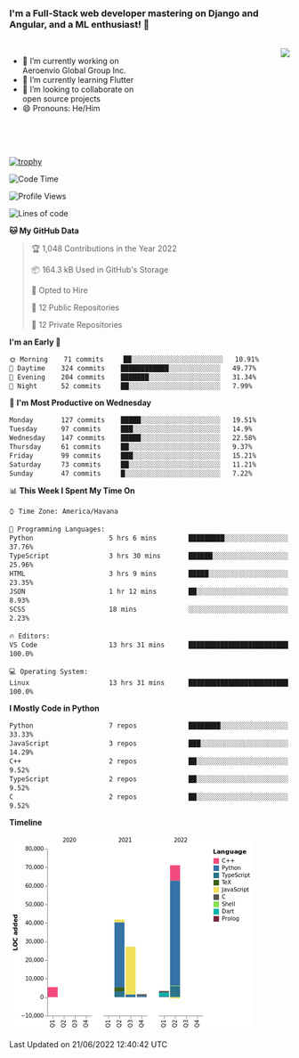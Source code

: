 ### I'm a Full-Stack web developer mastering on Django and Angular, and a ML enthusiast!  👋

<br/>

<img align="right" height="250"  src="https://media1.giphy.com/media/qgQUggAC3Pfv687qPC/giphy.gif?cid=ecf05e470ttfxgsj072btembitu1zn4ti3t3cdyg4jo5b3by&rid=giphy.gif&ct=g" />

 <div style="width:50%">
    <ul>
      <li>🔭 I’m currently working on Aeroenvio Global Group Inc.</li>
      <li>🌱 I’m currently learning Flutter</li>
      <li>👯 I’m looking to collaborate on open source projects</li>
      <li>😄 Pronouns: He/Him</li>
<!--       <li>⚡ Fun fact: I started my first professional project for a company as web dev without knowing any JS </li> -->
    </ul>
  </div>
  
<br/><br/><br/>

[![trophy](https://github-profile-trophy.vercel.app/?username=dfg-98&row=3&column=3&theme=monokai)](https://github.com/ryo-ma/github-profile-trophy)


<!--START_SECTION:waka-->
![Code Time](http://img.shields.io/badge/Code%20Time-276%20hrs%2042%20mins-blue)

![Profile Views](http://img.shields.io/badge/Profile%20Views-23-blue)

![Lines of code](https://img.shields.io/badge/From%20Hello%20World%20I%27ve%20Written-150%20Thousand%20lines%20of%20code-blue)

**🐱 My GitHub Data** 

> 🏆 1,048 Contributions in the Year 2022
 > 
> 📦 164.3 kB Used in GitHub's Storage 
 > 
> 💼 Opted to Hire
 > 
> 📜 12 Public Repositories 
 > 
> 🔑 12 Private Repositories  
 > 
**I'm an Early 🐤** 

```text
🌞 Morning    71 commits     ██░░░░░░░░░░░░░░░░░░░░░░░   10.91% 
🌆 Daytime    324 commits    ████████████░░░░░░░░░░░░░   49.77% 
🌃 Evening    204 commits    ███████░░░░░░░░░░░░░░░░░░   31.34% 
🌙 Night      52 commits     ██░░░░░░░░░░░░░░░░░░░░░░░   7.99%

```
📅 **I'm Most Productive on Wednesday** 

```text
Monday       127 commits    █████░░░░░░░░░░░░░░░░░░░░   19.51% 
Tuesday      97 commits     ███░░░░░░░░░░░░░░░░░░░░░░   14.9% 
Wednesday    147 commits    █████░░░░░░░░░░░░░░░░░░░░   22.58% 
Thursday     61 commits     ██░░░░░░░░░░░░░░░░░░░░░░░   9.37% 
Friday       99 commits     ███░░░░░░░░░░░░░░░░░░░░░░   15.21% 
Saturday     73 commits     ██░░░░░░░░░░░░░░░░░░░░░░░   11.21% 
Sunday       47 commits     █░░░░░░░░░░░░░░░░░░░░░░░░   7.22%

```


📊 **This Week I Spent My Time On** 

```text
⌚︎ Time Zone: America/Havana

💬 Programming Languages: 
Python                   5 hrs 6 mins        █████████░░░░░░░░░░░░░░░░   37.76% 
TypeScript               3 hrs 30 mins       ██████░░░░░░░░░░░░░░░░░░░   25.96% 
HTML                     3 hrs 9 mins        █████░░░░░░░░░░░░░░░░░░░░   23.35% 
JSON                     1 hr 12 mins        ██░░░░░░░░░░░░░░░░░░░░░░░   8.93% 
SCSS                     18 mins             ░░░░░░░░░░░░░░░░░░░░░░░░░   2.23%

🔥 Editors: 
VS Code                  13 hrs 31 mins      █████████████████████████   100.0%

💻 Operating System: 
Linux                    13 hrs 31 mins      █████████████████████████   100.0%

```

**I Mostly Code in Python** 

```text
Python                   7 repos             ████████░░░░░░░░░░░░░░░░░   33.33% 
JavaScript               3 repos             ███░░░░░░░░░░░░░░░░░░░░░░   14.29% 
C++                      2 repos             ██░░░░░░░░░░░░░░░░░░░░░░░   9.52% 
TypeScript               2 repos             ██░░░░░░░░░░░░░░░░░░░░░░░   9.52% 
C                        2 repos             ██░░░░░░░░░░░░░░░░░░░░░░░   9.52%

```


**Timeline**

![Chart not found](https://raw.githubusercontent.com/dfg-98/dfg-98/main/charts/bar_graph.png) 


 Last Updated on 21/06/2022 12:40:42 UTC
<!--END_SECTION:waka-->

